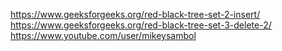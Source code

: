 https://www.geeksforgeeks.org/red-black-tree-set-2-insert/
https://www.geeksforgeeks.org/red-black-tree-set-3-delete-2/
https://www.youtube.com/user/mikeysambol
